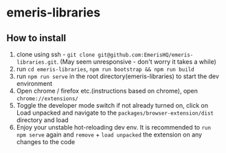 # emeris-libraries

## How to install
1. clone using ssh - `git clone git@github.com:EmerisHQ/emeris-libraries.git`. (May seem unresponsive - don't worry it takes a while)
2. run `cd emeris-libraries`, `npm run bootstrap && npm run build`
3. run `npm run serve` in the root directory(emeris-libraries) to start the dev environment
4. Open chrome / firefox etc.(instructions based on chrome), open `chrome://extensions/`
5. Toggle the developer mode switch if not already turned on, click on Load unpacked and navigate to the `packages/browser-extension/dist` directory and load
6. Enjoy your unstable hot-reloading dev env. It is recommended to `run npm serve` again and `remove` + `load unpacked` the extension on any changes to the code
